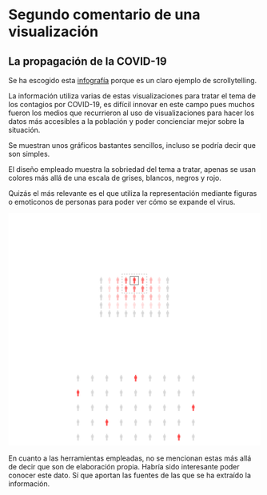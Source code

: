 # Segundo comentario de una visualización

## La propagación de la COVID-19

Se ha escogido esta [infografía](https://elpais.com/sociedad/2020/04/01/actualidad/1585734540_155050.html) porque es un claro ejemplo de scrollytelling.

La información utiliza varias de estas visualizaciones para tratar el tema de los contagios por COVID-19, es difícil innovar en este campo pues muchos fueron los medios que recurrieron al uso de visualizaciones para hacer los datos más accesibles a la población y poder concienciar mejor sobre la situación.

Se muestran unos gráficos bastantes sencillos, incluso se podría decir que son simples.

El diseño empleado muestra la sobriedad del tema a tratar, apenas se usan colores más allá de una escala de grises, blancos, negros y rojo. 

Quizás el más relevante es el que utiliza la representación mediante figuras o emoticonos de personas para poder ver cómo se expande el virus.

![infografia](/img/contagios-personas.jpg "gráfico realizado mediante emoticonos para reflejar la propagación del virus")

En cuanto a las herramientas empleadas, no se mencionan estas más allá de decir que son de elaboración propia. Habría sido interesante poder conocer este dato. Sí que aportan las fuentes de las que se ha extraído la información. 
